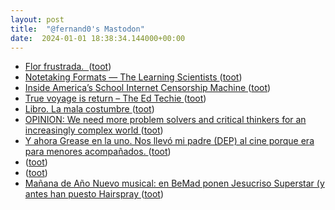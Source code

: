 ```yaml
---
layout: post
title:  "@fernand0's Mastodon"
date:  2024-01-01 18:38:34.144000+00:00
---
```

*  [Flor frustrada.  ](https://avecesunafoto.wordpress.com/2024/01/01/flor-frustrada) ([toot](https://mastodon.social/@fernand0/111682146407809315))
*  [Notetaking Formats — The Learning Scientists ](https://www.learningscientists.org/blog/2023/12/) ([toot](https://mastodon.social/@fernand0/111682088059064383))
*  [Inside America’s School Internet Censorship Machine  ](https://www.wired.com/story/inside-americas-school-internet-censorship-machine/) ([toot](https://mastodon.social/@fernand0/111681940847937960))
*  [True voyage is return – The Ed Techie ](https://blog.edtechie.net/ai/true-voyage-is-return) ([toot](https://mastodon.social/@fernand0/111681664065963490))
*  [Libro. La mala costumbre ](https://fotografiasenmovimiento.wordpress.com/2024/01/01/libro-la-mala-costumbre) ([toot](https://mastodon.social/@fernand0/111681451428367838))
*  [OPINION: We need more problem solvers and critical thinkers for an increasingly complex world ](https://hechingerreport.org/opinion-we-need-more-problem-solvers-and-critical-thinkers-for-an-increasingly-complex-world) ([toot](https://mastodon.social/@fernand0/111681409525549080))
*  [Y ahora Grease en la uno. Nos llevó mi padre (DEP) al cine porque era para menores acompañados. ](https://mastodon.social/@fernand0/111681351835520172) ([toot](https://mastodon.social/@fernand0/111681351835520172))
*  [ ](https://mastodon.la/@oscoder) ([toot](https://mastodon.social/@fernand0/111680807089286350))
*  [ ](https://mastodon.social/users/fernand0/statuses/111680763589111756/activity) ([toot](https://mastodon.social/users/fernand0/statuses/111680763589111756/activity))
*  [Mañana de Año Nuevo musical: en BeMad ponen Jesucriso Superstar (y antes han puesto Hairspray ](https://mastodon.social/@fernand0/111680758269790395) ([toot](https://mastodon.social/@fernand0/111680758269790395))
